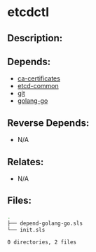 # etcdctl

## Description:



## Depends:

  -  [ca-certificates](salt/ca-certificates)
  -  [etcd-common](salt/etcd-common)
  -  [git](salt/git)
  -  [golang-go](salt/golang-go)

## Reverse Depends:

  -  N/A

## Relates:

  -  N/A

## Files:

```bash
.
├── depend-golang-go.sls
└── init.sls

0 directories, 2 files
```
